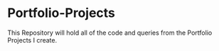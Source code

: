 # Portfolio-Projects
This Repository will hold all of the code and queries from the Portfolio Projects I create.
